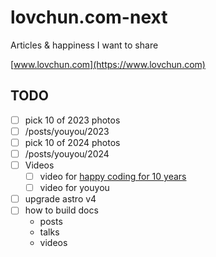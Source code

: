 # lovchun.com-next

Articles & happiness I want to share

[www.lovchun.com](https://www.lovchun.com)


## TODO

- [ ] pick 10 of 2023 photos
- [ ] /posts/youyou/2023
- [ ] pick 10 of 2024 photos
- [ ] /posts/youyou/2024
- [ ] Videos
	- [ ] video for [happy coding for 10 years](https://talks.lovchun.com/2024/happy-coding-for-10-years)
	- [ ] video for youyou
- [ ] upgrade astro v4
- [ ] how to build docs
	- posts
	- talks
	- videos